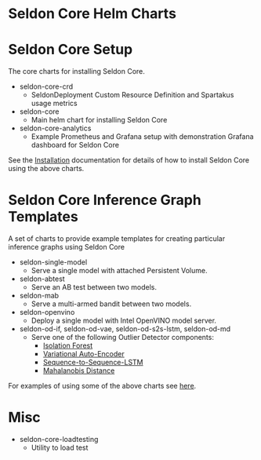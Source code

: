 # Seldon Core Helm Charts

# Seldon Core Setup

The core charts for installing Seldon Core.

 * seldon-core-crd
   * SeldonDeployment Custom Resource Definition and Spartakus usage metrics
 * seldon-core
   * Main helm chart for installing Seldon Core
 * seldon-core-analytics
   * Example Prometheus and Grafana setup with demonstration Grafana dashboard for Seldon Core


See the [Installation](../docs/install.md)  documentation for details of how to install Seldon Core using the above charts.

# Seldon Core Inference Graph Templates

A set of charts to provide example templates for creating particular inference graphs using Seldon Core

 * seldon-single-model
   * Serve a single model with attached Persistent Volume.
 * seldon-abtest
   * Serve an AB test between two models.
 * seldon-mab
   * Serve a multi-armed bandit between two models.
 * seldon-openvino
   * Deploy a single model with Intel OpenVINO model server.
 * seldon-od-if, seldon-od-vae, seldon-od-s2s-lstm, seldon-od-md
   * Serve one of the following Outlier Detector components:
     * [Isolation Forest](../components/outlier-detection/isolation-forest)
     * [Variational Auto-Encoder](../components/outlier-detection/vae)
     * [Sequence-to-Sequence-LSTM](../components/outlier-detection/seq2seq-lstm)
     * [Mahalanobis Distance](../components/outlier-detection/mahalanobis)

For examples of using some of the above charts see [here](../notebooks/helm_examples.ipynb).

# Misc

 * seldon-core-loadtesting
   * Utility to load test
